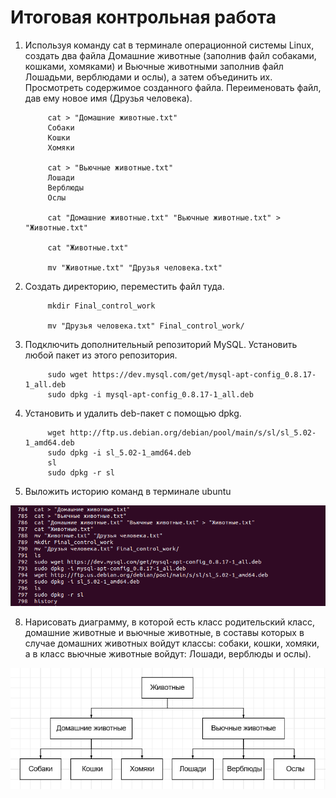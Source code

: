 # Итоговая контрольная работа

1. Используя команду cat в терминале операционной системы Linux, создать два файла Домашние животные (заполнив файл собаками, кошками, хомяками) и Вьючные животными заполнив файл Лошадьми, верблюдами и ослы), а затем объединить их. Просмотреть содержимое созданного файла. Переименовать файл, дав ему новое имя (Друзья человека).

            cat > "Домашние животные.txt"
            Собаки
            Кошки
            Хомяки

            cat > "Вьючные животные.txt"
            Лошади 
            Верблюды
            Ослы

            cat "Домашние животные.txt" "Вьючные животные.txt" > "Животные.txt"

            cat "Животные.txt"
   
            mv "Животные.txt" "Друзья человека.txt"


3. Создать директорию, переместить файл туда.

            mkdir Final_control_work

            mv "Друзья человека.txt" Final_control_work/

5. Подключить дополнительный репозиторий MySQL. Установить любой пакет
из этого репозитория.

            sudo wget https://dev.mysql.com/get/mysql-apt-config_0.8.17-1_all.deb
            sudo dpkg -i mysql-apt-config_0.8.17-1_all.deb

6. Установить и удалить deb-пакет с помощью dpkg.

            wget http://ftp.us.debian.org/debian/pool/main/s/sl/sl_5.02-1_amd64.deb
            sudo dpkg -i sl_5.02-1_amd64.deb
            sl
            sudo dpkg -r sl

7. Выложить историю команд в терминале ubuntu

![скрин выполненой работы](Screen/Homework5.png)

8. Нарисовать диаграмму, в которой есть класс родительский класс, домашние животные и вьючные животные, в составы которых в случае домашних животных войдут классы: собаки, кошки, хомяки, а в класс вьючные животные войдут: Лошади, верблюды и ослы).

![скрин выполненой работы](Screen/Homework6.png)
